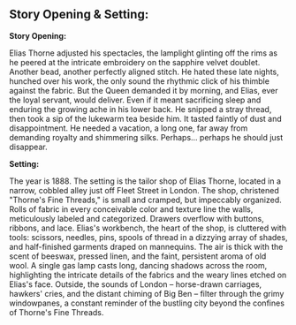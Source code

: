 ## Story Opening & Setting:

**Story Opening:**

Elias Thorne adjusted his spectacles, the lamplight glinting off the rims as he peered at the intricate embroidery on the sapphire velvet doublet. Another bead, another perfectly aligned stitch. He hated these late nights, hunched over his work, the only sound the rhythmic click of his thimble against the fabric. But the Queen demanded it by morning, and Elias, ever the loyal servant, would deliver. Even if it meant sacrificing sleep and enduring the growing ache in his lower back. He snipped a stray thread, then took a sip of the lukewarm tea beside him. It tasted faintly of dust and disappointment. He needed a vacation, a long one, far away from demanding royalty and shimmering silks. Perhaps… perhaps he should just disappear.

**Setting:**

The year is 1888. The setting is the tailor shop of Elias Thorne, located in a narrow, cobbled alley just off Fleet Street in London. The shop, christened "Thorne's Fine Threads," is small and cramped, but impeccably organized. Rolls of fabric in every conceivable color and texture line the walls, meticulously labeled and categorized. Drawers overflow with buttons, ribbons, and lace. Elias's workbench, the heart of the shop, is cluttered with tools: scissors, needles, pins, spools of thread in a dizzying array of shades, and half-finished garments draped on mannequins. The air is thick with the scent of beeswax, pressed linen, and the faint, persistent aroma of old wool. A single gas lamp casts long, dancing shadows across the room, highlighting the intricate details of the fabrics and the weary lines etched on Elias's face. Outside, the sounds of London – horse-drawn carriages, hawkers' cries, and the distant chiming of Big Ben – filter through the grimy windowpanes, a constant reminder of the bustling city beyond the confines of Thorne's Fine Threads.
